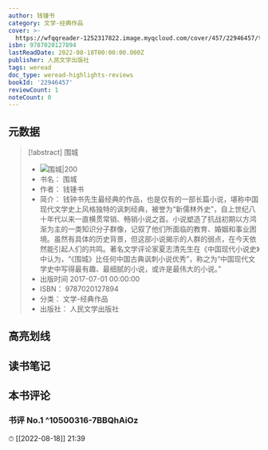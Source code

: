 ```yaml
---
author: 钱锺书
category: 文学-经典作品
cover: >-
  https://wfqqreader-1252317822.image.myqcloud.com/cover/457/22946457/t7_22946457.jpg
isbn: 9787020127894
lastReadDate: 2022-08-18T00:00:00.000Z
publisher: 人民文学出版社
tags: weread
doc_type: weread-highlights-reviews
bookId: '22946457'
reviewCount: 1
noteCount: 0
---
```


## 元数据

> [!abstract] 围城
> - ![ 围城|200](https://wfqqreader-1252317822.image.myqcloud.com/cover/457/22946457/t7_22946457.jpg)
> - 书名： 围城
> - 作者： 钱锺书
> - 简介： 钱钟书先生最经典的作品，也是仅有的一部长篇小说，堪称中国现代文学史上风格独特的讽刺经典，被誉为“新儒林外史”，自上世纪八十年代以来一直横贯常销、畅销小说之首。小说塑造了抗战初期以方鸿渐为主的一类知识分子群像，记叙了他们所面临的教育、婚姻和事业困境。虽然有具体的历史背景，但这部小说揭示的人群的弱点，在今天依然能引起人们的共鸣。著名文学评论家夏志清先生在《中国现代小说史》中认为，“《围城》比任何中国古典讽刺小说优秀”，称之为“中国现代文学史中写得最有趣、最细腻的小说，或许是最伟大的小说。”
> - 出版时间 2017-07-01 00:00:00
> - ISBN： 9787020127894
> - 分类： 文学-经典作品
> - 出版社： 人民文学出版社

## 高亮划线

## 读书笔记

## 本书评论

### 书评 No.1  ^10500316-7BBQhAiOz
⏱ [[2022-08-18]]  21:39

